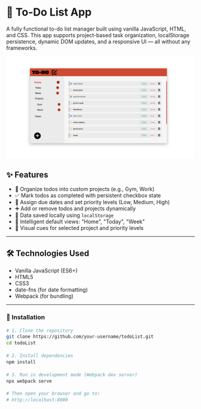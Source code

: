 # 📝 To-Do List App

A fully functional to-do list manager built using vanilla JavaScript, HTML, and CSS. This app supports project-based task organization, localStorage persistence, dynamic DOM updates, and a responsive UI — all without any frameworks.

![Screenshot](./src/assets/preview.png)

## ✨ Features

- 📁 Organize todos into custom projects (e.g., Gym, Work)
- ✅ Mark todos as completed with persistent checkbox state
- 📆 Assign due dates and set priority levels (Low, Medium, High)
- ➕ Add or remove todos and projects dynamically
- 💾 Data saved locally using `localStorage`
- 🧠 Intelligent default views: "Home", "Today", "Week"
- 🎨 Visual cues for selected project and priority levels


---

## 🛠 Technologies Used

- Vanilla JavaScript (ES6+)
- HTML5
- CSS3
- date-fns (for date formatting)
- Webpack (for bundling)

---

### 🔧 Installation

```bash
# 1. Clone the repository
git clone https://github.com/your-username/todoList.git
cd todoList

# 2. Install dependencies
npm install

# 3. Run in development mode (Webpack dev server)
npx webpack serve

# Then open your browser and go to:
# http://localhost:8000
```






